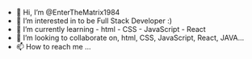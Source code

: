 - 👋 Hi, I’m @EnterTheMatrix1984
- 👀 I’m interested in to be Full Stack Developer :)
- 🌱 I’m currently learning - html - CSS - JavaScript - React
- 💞️ I’m looking to collaborate on, html, CSS, JavaScript, React, JAVA...
- 📫 How to reach me ...

<!---
EnterTheMatrix1984/EnterTheMatrix1984 is a ✨ special ✨ repository because its `README.md` (this file) appears on your GitHub profile.
You can click the Preview link to take a look at your changes.
--->
